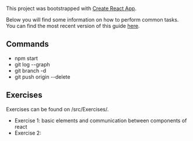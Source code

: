 This project was bootstrapped with [Create React App](https://github.com/facebookincubator/create-react-app).

Below you will find some information on how to perform common tasks.<br>
You can find the most recent version of this guide [here](https://github.com/facebookincubator/create-react-app/blob/master/packages/react-scripts/template/README.md).

## Commands

- npm start
- git log --graph
- git branch -d <branch-name>
- git push origin --delete <branch-name>


## Exercises

Exercises can be found on /src/Exercises/.

- Exercise 1: basic elements and communication between components of react
- Exercise 2: